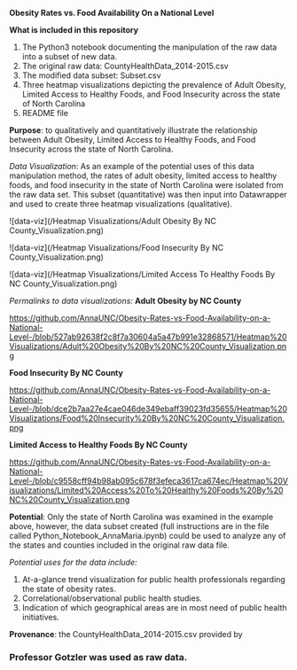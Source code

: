 ****Obesity Rates vs. Food Availability On a National Level****  

**What is included in this repository**
1. The Python3 notebook documenting the manipulation of the raw data into a subset of new data.
2. The original raw data: CountyHealthData_2014-2015.csv
3. The modified data subset: Subset.csv
4. Three heatmap visualizations depicting the prevalence of Adult Obesity, Limited Access to Healthy Foods, and Food Insecurity across the state of North Carolina
5. README file 

**Purpose**: to qualitatively and quantitatively illustrate the relationship between Adult Obesity, Limited Access to Healthy Foods, and Food Insecurity across the state of North Carolina. 

*Data Visualization*: As an example of the potential uses of this data manipulation method, the rates of adult obesity, limited access to healthy foods, and food insecurity in the state of North Carolina were isolated from the raw data set. This subset (quantitative) was then input into Datawrapper and used to create three heatmap visualizations (qualitative). 

![data-viz](/Heatmap Visualizations/Adult Obesity By NC County_Visualization.png)
 
![data-viz](/Heatmap Visualizations/Food Insecurity By NC County_Visualization.png)
      
![data-viz](/Heatmap Visualizations/Limited Access To Healthy Foods By NC County_Visualization.png)

*Permalinks to data visualizations:*
**Adult Obesity by NC County**

https://github.com/AnnaUNC/Obesity-Rates-vs-Food-Availability-on-a-National-Level-/blob/527ab92638f2c8f7a30604a5a47b991e32868571/Heatmap%20Visualizations/Adult%20Obesity%20By%20NC%20County_Visualization.png

**Food Insecurity By NC County**

https://github.com/AnnaUNC/Obesity-Rates-vs-Food-Availability-on-a-National-Level-/blob/dce2b7aa27e4cae046de349ebaff39023fd35655/Heatmap%20Visualizations/Food%20Insecurity%20By%20NC%20County_Visualization.png

**Limited Access to Healthy Foods By NC County**

https://github.com/AnnaUNC/Obesity-Rates-vs-Food-Availability-on-a-National-Level-/blob/c9558cff94b98ab095c678f3efeca3617ca674ec/Heatmap%20Visualizations/Limited%20Access%20To%20Healthy%20Foods%20By%20NC%20County_Visualization.png 

**Potential**: Only the state of North Carolina was examined in the example above, however, the data subset created (full instructions are in the file called Python_Notebook_AnnaMaria.ipynb) could be used to analyze any of the states and counties included in the original raw data file. 

*Potential uses for the data include:*
  1. At-a-glance trend visualization for public health professionals regarding the state of obesity rates.
  2. Correlational/observational public health studies.
  3. Indication of which geographical areas are in most need of public health initiatives.

**Provenance**: the CountyHealthData_2014-2015.csv provided by 
### Professor Gotzler was used as raw data.





